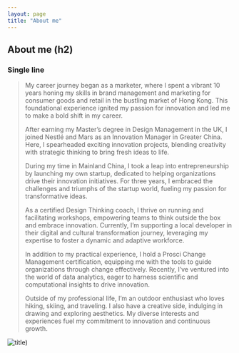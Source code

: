 ```yaml
---
layout: page
title: "About me"
---
```


## About me (h2)

### Single line
> My career journey began as a marketer, where I spent a vibrant 10 years honing my skills in brand management and marketing for consumer goods and retail in the bustling market of Hong Kong. This foundational experience ignited my passion for innovation and led me to make a bold shift in my career.
> 
> After earning my Master’s degree in Design Management in the UK, I joined Nestlé and Mars as an Innovation Manager in Greater China. Here, I spearheaded exciting innovation projects, blending creativity with strategic thinking to bring fresh ideas to life.
>
> During my time in Mainland China, I took a leap into entrepreneurship by launching my own startup, dedicated to helping organizations drive their innovation initiatives. For three years, I embraced the challenges and triumphs of the startup world, fueling my passion for transformative ideas.
>
> As a certified Design Thinking coach, I thrive on running and facilitating workshops, empowering teams to think outside the box and embrace innovation. Currently, I’m supporting a local developer in their digital and cultural transformation journey, leveraging my expertise to foster a dynamic and adaptive workforce.
>
> In addition to my practical experience, I hold a Prosci Change Management certification, equipping me with the tools to guide organizations through change effectively. Recently, I’ve ventured into the world of data analytics, eager to harness scientific and computational insights to drive innovation.
> 
> Outside of my professional life, I’m an outdoor enthusiast who loves hiking, skiing, and traveling. I also have a creative side, indulging in drawing and exploring aesthetics. My diverse interests and experiences fuel my commitment to innovation and continuous growth.
>
> 

![title](/assets/20240825_125213.jpeg))

